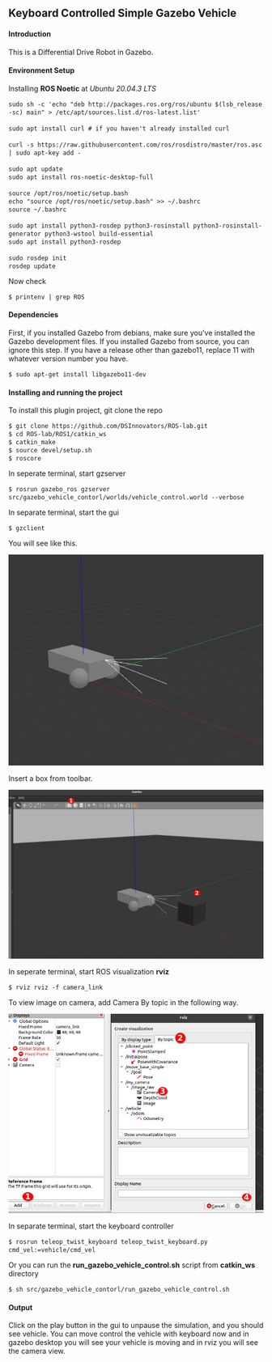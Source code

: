 ## Keyboard Controlled Simple Gazebo Vehicle 

#### Introduction

This is a Differential Drive Robot in Gazebo.


#### Environment Setup
Installing **ROS Noetic** at *Ubuntu 20.04.3 LTS*
    
    sudo sh -c 'echo "deb http://packages.ros.org/ros/ubuntu $(lsb_release -sc) main" > /etc/apt/sources.list.d/ros-latest.list'
    
    sudo apt install curl # if you haven't already installed curl
     
    curl -s https://raw.githubusercontent.com/ros/rosdistro/master/ros.asc | sudo apt-key add -
     
    sudo apt update
    sudo apt install ros-noetic-desktop-full
     
    source /opt/ros/noetic/setup.bash
    echo "source /opt/ros/noetic/setup.bash" >> ~/.bashrc
    source ~/.bashrc
     
    sudo apt install python3-rosdep python3-rosinstall python3-rosinstall-generator python3-wstool build-essential
    sudo apt install python3-rosdep
     
    sudo rosdep init
    rosdep update
 
Now check

    $ printenv | grep ROS


#### Dependencies
First, if you installed Gazebo from debians, make sure you've installed the Gazebo development files. If you installed Gazebo from source, you can ignore this step. If you have a release other than gazebo11, replace 11 with whatever version number you have.

    $ sudo apt-get install libgazebo11-dev
    


#### Installing and running the project
To install this plugin project, git clone the repo

    $ git clone https://github.com/DSInnovators/ROS-lab.git
    $ cd ROS-lab/ROS1/catkin_ws
    $ catkin_make
    $ source devel/setup.sh 
    $ roscore

In seperate terminal, start gzserver

    $ rosrun gazebo_ros gzserver src/gazebo_vehicle_contorl/worlds/vehicle_control.world --verbose

In separate terminal, start the gui

    $ gzclient

You will see like this.

![img_1.png](img_1.png)

Insert a box from toolbar.

![img_2.png](img_2.png)


In seperate terminal, start ROS visualization **rviz**
    
    $ rviz rviz -f camera_link

To view image on camera, add Camera By topic in the following way.

   ![img.png](img.png)

In separate terminal, start the keyboard controller

    $ rosrun teleop_twist_keyboard teleop_twist_keyboard.py cmd_vel:=vehicle/cmd_vel

Or you can run the **run_gazebo_vehicle_control.sh** script from **catkin_ws** directory
    
    $ sh src/gazebo_vehicle_contorl/run_gazebo_vehicle_control.sh

#### Output
Click on the play button in the gui to unpause the simulation, and you should see vehicle. You can move control the vehicle with keyboard now and in gazebo desktop you will see your vehicle is moving and in rviz you will see the camera view.
    

   


